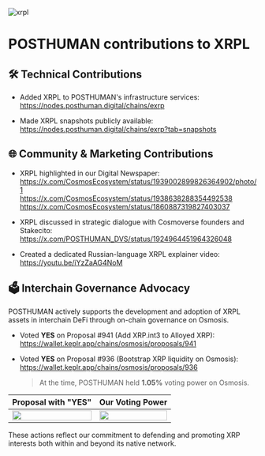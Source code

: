 ![xrpl](https://github.com/user-attachments/assets/54638530-3871-474c-b5e4-0d6113d7ffd8)

# POSTHUMAN contributions to XRPL

## 🛠 Technical Contributions

- Added XRPL to POSTHUMAN's infrastructure services:  
  https://nodes.posthuman.digital/chains/exrp

- Made XRPL snapshots publicly available:  
  https://nodes.posthuman.digital/chains/exrp?tab=snapshots

## 🌐 Community & Marketing Contributions

- XRPL highlighted in our Digital Newspaper:  
  https://x.com/CosmosEcosystem/status/1939002899826364902/photo/1  
  https://x.com/CosmosEcosystem/status/1938638288354492538  
  https://x.com/CosmosEcosystem/status/1860887319827403037

- XRPL discussed in strategic dialogue with Cosmoverse founders and Stakecito:  
  https://x.com/POSTHUMAN_DVS/status/1924964451964326048

- Created a dedicated Russian-language XRPL explainer video:  
  https://youtu.be/iYzZaAG4NoM

## 🗳 Interchain Governance Advocacy

POSTHUMAN actively supports the development and adoption of XRPL assets in interchain DeFi through on-chain governance on Osmosis.

- Voted **YES** on Proposal #941 (Add XRP.int3 to Alloyed XRP):  
  https://wallet.keplr.app/chains/osmosis/proposals/941

- Voted **YES** on Proposal #936 (Bootstrap XRP liquidity on Osmosis):  
  https://wallet.keplr.app/chains/osmosis/proposals/936  
  > At the time, POSTHUMAN held **1.05%** voting power on Osmosis.

| Proposal with "YES" | Our Voting Power |
|---------------|----------------|
| <img width="100%" src="https://github.com/user-attachments/assets/19501f65-2aad-4d0b-ab88-80d729593da1" /> | <img width="100%" src="https://github.com/user-attachments/assets/f1f20b70-4dbb-49c7-9295-8acdf0e02f39" /> |


These actions reflect our commitment to defending and promoting XRP interests both within and beyond its native network.
